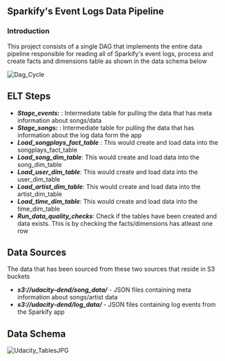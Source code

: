 ## Sparkify's Event Logs Data Pipeline

### Introduction
This project consists of a single DAG that implements the entire data pipeline responsible for reading all of Sparkify's event logs, process and create facts and dimensions table as shown in the data schema below

![Dag_Cycle](https://github.com/Kuriankkr/Udacity-Nanodegree-Data-Engineering/blob/master/Data%20Pipelines%20with%20Airflow/Dag_Cycle.JPG)

## ELT Steps
- ***Stage_events:*** : Intermediate table for pulling the data that has meta information about songs/data
- ***Stage_songs:***  : Intermediate table for pulling the data that has information about the log data form the app
- ***Load_songplays_fact_table*** : This would create and load data into the songplays_fact_table
- ***Load_song_dim_table***: This would create and load data into the song_dim_table
- ***Load_user_dim_table***: This would create and load data into the user_dim_table
- ***Load_artist_dim_table***: This would create and load data into the artist_dim_table
- ***Load_time_dim_table***: This would create and load data into the time_dim_table
- ***Run_data_quality_checks***: Check if the tables have been created and data exists. This is by checking the facts/dimensions has atleast one row

## Data Sources
The data that has been sourced from these two sources that reside in S3 buckets
- ***s3://udacity-dend/song_data/*** - JSON files containing meta information about songs/artist data
- ***s3://udacity-dend/log_data/*** - JSON files containing log events from the Sparkify app

## Data Schema
![Udacity_TablesJPG](https://github.com/Kuriankkr/Udacity-Nanodegree-Data-Engineering/blob/master/Data%20Lakes%20with%20Spark/Udacity_TablesJPG.JPG)
